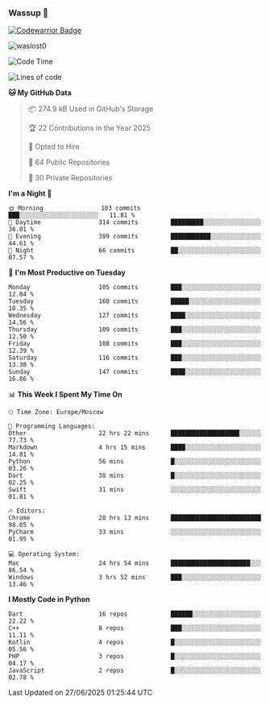 ### Wassup 👋

[![Codewarrior Badge](https://www.codewars.com/users/waslost/badges/small)](https://www.codewars.com/users/waslost)

<p align="left"> <img src="https://komarev.com/ghpvc/?username=waslost0" alt="waslost0" /></p>

<!--START_SECTION:waka-->
![Code Time](http://img.shields.io/badge/Code%20Time-5%2C856%20hrs%2047%20mins-blue)

![Lines of code](https://img.shields.io/badge/From%20Hello%20World%20I%27ve%20Written-1.5%20million%20lines%20of%20code-blue)

**🐱 My GitHub Data** 

> 📦 274.9 kB Used in GitHub's Storage 
 > 
> 🏆 22 Contributions in the Year 2025
 > 
> 💼 Opted to Hire
 > 
> 📜 64 Public Repositories 
 > 
> 🔑 30 Private Repositories 
 > 
**I'm a Night 🦉** 

```text
🌞 Morning                103 commits         ███░░░░░░░░░░░░░░░░░░░░░░   11.81 % 
🌆 Daytime                314 commits         █████████░░░░░░░░░░░░░░░░   36.01 % 
🌃 Evening                389 commits         ███████████░░░░░░░░░░░░░░   44.61 % 
🌙 Night                  66 commits          ██░░░░░░░░░░░░░░░░░░░░░░░   07.57 % 
```
📅 **I'm Most Productive on Tuesday** 

```text
Monday                   105 commits         ███░░░░░░░░░░░░░░░░░░░░░░   12.04 % 
Tuesday                  160 commits         █████░░░░░░░░░░░░░░░░░░░░   18.35 % 
Wednesday                127 commits         ████░░░░░░░░░░░░░░░░░░░░░   14.56 % 
Thursday                 109 commits         ███░░░░░░░░░░░░░░░░░░░░░░   12.50 % 
Friday                   108 commits         ███░░░░░░░░░░░░░░░░░░░░░░   12.39 % 
Saturday                 116 commits         ███░░░░░░░░░░░░░░░░░░░░░░   13.30 % 
Sunday                   147 commits         ████░░░░░░░░░░░░░░░░░░░░░   16.86 % 
```


📊 **This Week I Spent My Time On** 

```text
🕑︎ Time Zone: Europe/Moscow

💬 Programming Languages: 
Other                    22 hrs 22 mins      ███████████████████░░░░░░   77.73 % 
Markdown                 4 hrs 15 mins       ████░░░░░░░░░░░░░░░░░░░░░   14.81 % 
Python                   56 mins             █░░░░░░░░░░░░░░░░░░░░░░░░   03.26 % 
Dart                     38 mins             █░░░░░░░░░░░░░░░░░░░░░░░░   02.25 % 
Swift                    31 mins             ░░░░░░░░░░░░░░░░░░░░░░░░░   01.81 % 

🔥 Editors: 
Chrome                   28 hrs 13 mins      █████████████████████████   98.05 % 
PyCharm                  33 mins             ░░░░░░░░░░░░░░░░░░░░░░░░░   01.95 % 

💻 Operating System: 
Mac                      24 hrs 54 mins      ██████████████████████░░░   86.54 % 
Windows                  3 hrs 52 mins       ███░░░░░░░░░░░░░░░░░░░░░░   13.46 % 
```

**I Mostly Code in Python** 

```text
Dart                     16 repos            ██████░░░░░░░░░░░░░░░░░░░   22.22 % 
C++                      8 repos             ███░░░░░░░░░░░░░░░░░░░░░░   11.11 % 
Kotlin                   4 repos             █░░░░░░░░░░░░░░░░░░░░░░░░   05.56 % 
PHP                      3 repos             █░░░░░░░░░░░░░░░░░░░░░░░░   04.17 % 
JavaScript               2 repos             █░░░░░░░░░░░░░░░░░░░░░░░░   02.78 % 
```




 Last Updated on 27/06/2025 01:25:44 UTC
<!--END_SECTION:waka-->

